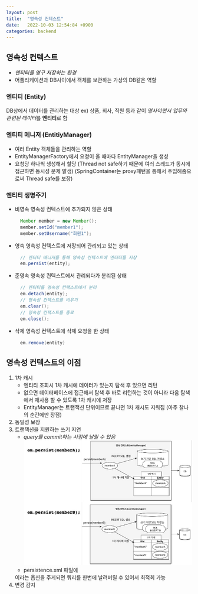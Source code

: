 ```yaml
---
layout: post
title:  "영속성 컨테스트"
date:   2022-10-03 12:54:84 +0900
categories: backend
---
```

## 영속성 컨텍스트
* *엔티티를 영구 저장하는 환경*
* 어플리케이션과 DB사이에서 객체를 보관하는 가상의 DB같은 역할

### 엔티티 (Entity)
DB상에서 데이터를 관리하는 대상
ex) 상품, 회사, 직원 등과 같이 *명사이면서 업무와 관련된 데이터*를 **엔티티**로 함

### 엔티티 메니저 (EntitiyManager)
* 여러 Entity 객체들을 관리하는 역할
* EntityManagerFactory에서 요청이 올 때마다 EntityManager을 생성
* 요청당 하나씩 생성해서 할당 (Thread not safe하기 때문에 여러 스레드가 동시에 접근하면 동시성 문제 발생) (SpringContainer는 proxy패턴을 통해서 주입해줌으로써 Thread safe를 보장)

### 엔티티 생명주기
* 비영속
  영속성 컨텍스트에 추가되지 않은 상태
  ```java
    Member member = new Member();
    member.setId("member1"); 
    member.setUsername("회원1");
  ```
* 영속
  영속성 컨텍스트에 저장되어 관리되고 있는 상태
  ```java
    // 엔티티 매니저를 통해 영속성 컨텍스트에 엔티티를 저장
    em.persist(entity);
  ```
* 준영속
  영속성 컨텍스트에서 관리되다가 분리된 상태
  ```java
    // 엔티티를 영속성 컨택스트에서 분리
    em.detach(entity);
    // 영속성 컨텍스트를 비우기
    em.clear();
    // 영속성 컨택스트를 종료
    em.close();
  ```
* 삭제
  영속성 컨텍스트에 삭제 요청을 한 상태
  ```java
    em.remove(entity)
  ```

## 영속성 컨텍스트의 이점
1. 1차 캐시
   * 엔티티 조회시 1차 캐시에 데이터가 있는지 탐색 후 있으면 리턴
   * 없으면 데이터베이스에 접근해서 탐색 후 바로 리턴하는 것이 아니라 다음 탐색에서 재사용 할 수 있도록 1차 캐시에 저장
   * EntityManager는 트랜잭션 단위이므로 끝나면 1차 캐시도 지워짐 (아주 찰나의 순간에만 장점)
2. 동일성 보장
3. 트랜잭션을 지원하는 쓰기 지연
   * *query를 commit하는 시점에 날릴 수 있응*
    ![](../../assets/img/backend/Persistence_context_3.jpg)
   * persistence.xml 파일에 
    <property name="hibernate.jdbc.batch_size" value="10"/>
    이라는 옵션을 주게되면 쿼리를 한번에 날려버릴 수 있어서 최적회 가능
4. 변경 감지